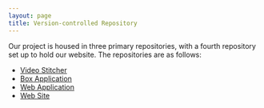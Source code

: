 ```yaml
---
layout: page
title: Version-controlled Repository
---
```


Our project is housed in three primary repositories, with a fourth repository set up to hold our website. The repositories are as follows:

- [Video Stitcher](https://github.com/dongy7/360ls-stitcher)
- [Box Application](https://github.com/ASK-MEdia/360ls-box)
- [Web Application](https://github.com/ASK-MEdia/360ls-vcms)
- [Web Site](https://github.com/dongy7/360ls)
